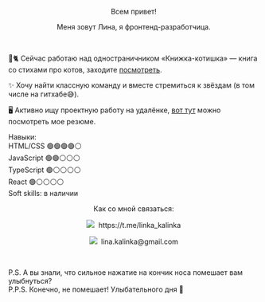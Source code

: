<p align="center">Всем привет!</p>

<p align="center">Меня зовут Лина, я фронтенд-разработчица.</p><br>

📖🐈 Сейчас работаю над одностраничником «Книжка-котишка» — книга со стихами про котов, заходите [посмотреть](https://github.com/lskalinka/kitty-book).

✨ Хочу найти классную команду и вместе стремиться к звёздам (в том числе на гитхабе😅).

🖥 Активно ищу проектную работу на удалёнке, [вот тут](https://drive.google.com/file/d/1-CVLx2_zdqa0xRyaQw5yZZV9yBzTL5uZ/view?usp=sharing) можно посмотреть мое резюме.

Навыки:<br>
HTML/CSS 🟢🟢🟢🟢⚪️<br>
JavaScript 🟢🟢⚪️⚪️⚪️<br>
TypeScript 🟢⚪️⚪️⚪️⚪️<br>
React 🟢⚪️⚪️⚪️⚪️<br>
Soft skills: в наличии

<p align="center">Как со мной связаться:</p>

<p align="center">
  <img src="https://github.com/user-attachments/assets/5f8bd130-c961-47e6-9583-8d76de6ba336">&nbsp;&nbsp;https://t.me/linka_kalinka
</p>
<p align="center">
  <img src="https://github.com/user-attachments/assets/7875fbcd-c0a6-45ed-8a90-e9640b5fa463">&nbsp;&nbsp;lina.kalinka@gmail.com
</p>
<br>

P.S. А вы знали, что сильное нажатие на кончик носа помешает вам улыбнуться?<br>
P.P.S. Конечно, не помешает! Улыбательного дня 🥰
